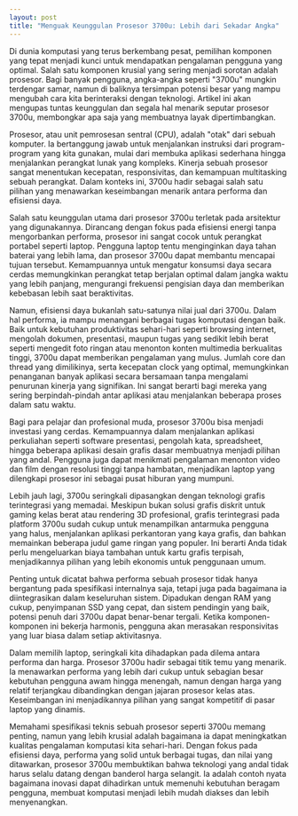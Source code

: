 ```yaml
---
layout: post
title: "Menguak Keunggulan Prosesor 3700u: Lebih dari Sekadar Angka"
---
```


Di dunia komputasi yang terus berkembang pesat, pemilihan komponen yang tepat menjadi kunci untuk mendapatkan pengalaman pengguna yang optimal. Salah satu komponen krusial yang sering menjadi sorotan adalah prosesor. Bagi banyak pengguna, angka-angka seperti "3700u" mungkin terdengar samar, namun di baliknya tersimpan potensi besar yang mampu mengubah cara kita berinteraksi dengan teknologi. Artikel ini akan mengupas tuntas keunggulan dan segala hal menarik seputar prosesor 3700u, membongkar apa saja yang membuatnya layak dipertimbangkan.

Prosesor, atau unit pemrosesan sentral (CPU), adalah "otak" dari sebuah komputer. Ia bertanggung jawab untuk menjalankan instruksi dari program-program yang kita gunakan, mulai dari membuka aplikasi sederhana hingga menjalankan perangkat lunak yang kompleks. Kinerja sebuah prosesor sangat menentukan kecepatan, responsivitas, dan kemampuan multitasking sebuah perangkat. Dalam konteks ini, 3700u hadir sebagai salah satu pilihan yang menawarkan keseimbangan menarik antara performa dan efisiensi daya.

Salah satu keunggulan utama dari prosesor 3700u terletak pada arsitektur yang digunakannya. Dirancang dengan fokus pada efisiensi energi tanpa mengorbankan performa, prosesor ini sangat cocok untuk perangkat portabel seperti laptop. Pengguna laptop tentu menginginkan daya tahan baterai yang lebih lama, dan prosesor 3700u dapat membantu mencapai tujuan tersebut. Kemampuannya untuk mengatur konsumsi daya secara cerdas memungkinkan perangkat tetap berjalan optimal dalam jangka waktu yang lebih panjang, mengurangi frekuensi pengisian daya dan memberikan kebebasan lebih saat beraktivitas.

Namun, efisiensi daya bukanlah satu-satunya nilai jual dari 3700u. Dalam hal performa, ia mampu menangani berbagai tugas komputasi dengan baik. Baik untuk kebutuhan produktivitas sehari-hari seperti browsing internet, mengolah dokumen, presentasi, maupun tugas yang sedikit lebih berat seperti mengedit foto ringan atau menonton konten multimedia berkualitas tinggi, 3700u dapat memberikan pengalaman yang mulus. Jumlah core dan thread yang dimilikinya, serta kecepatan clock yang optimal, memungkinkan penanganan banyak aplikasi secara bersamaan tanpa mengalami penurunan kinerja yang signifikan. Ini sangat berarti bagi mereka yang sering berpindah-pindah antar aplikasi atau menjalankan beberapa proses dalam satu waktu.

Bagi para pelajar dan profesional muda, prosesor 3700u bisa menjadi investasi yang cerdas. Kemampuannya dalam menjalankan aplikasi perkuliahan seperti software presentasi, pengolah kata, spreadsheet, hingga beberapa aplikasi desain grafis dasar membuatnya menjadi pilihan yang andal. Pengguna juga dapat menikmati pengalaman menonton video dan film dengan resolusi tinggi tanpa hambatan, menjadikan laptop yang dilengkapi prosesor ini sebagai pusat hiburan yang mumpuni.

Lebih jauh lagi, 3700u seringkali dipasangkan dengan teknologi grafis terintegrasi yang memadai. Meskipun bukan solusi grafis diskrit untuk gaming kelas berat atau rendering 3D profesional, grafis terintegrasi pada platform 3700u sudah cukup untuk menampilkan antarmuka pengguna yang halus, menjalankan aplikasi perkantoran yang kaya grafis, dan bahkan memainkan beberapa judul game ringan yang populer. Ini berarti Anda tidak perlu mengeluarkan biaya tambahan untuk kartu grafis terpisah, menjadikannya pilihan yang lebih ekonomis untuk penggunaan umum.

Penting untuk dicatat bahwa performa sebuah prosesor tidak hanya bergantung pada spesifikasi internalnya saja, tetapi juga pada bagaimana ia diintegrasikan dalam keseluruhan sistem. Dipadukan dengan RAM yang cukup, penyimpanan SSD yang cepat, dan sistem pendingin yang baik, potensi penuh dari 3700u dapat benar-benar tergali. Ketika komponen-komponen ini bekerja harmonis, pengguna akan merasakan responsivitas yang luar biasa dalam setiap aktivitasnya.

Dalam memilih laptop, seringkali kita dihadapkan pada dilema antara performa dan harga. Prosesor 3700u hadir sebagai titik temu yang menarik. Ia menawarkan performa yang lebih dari cukup untuk sebagian besar kebutuhan pengguna awam hingga menengah, namun dengan harga yang relatif terjangkau dibandingkan dengan jajaran prosesor kelas atas. Keseimbangan ini menjadikannya pilihan yang sangat kompetitif di pasar laptop yang dinamis.

Memahami spesifikasi teknis sebuah prosesor seperti 3700u memang penting, namun yang lebih krusial adalah bagaimana ia dapat meningkatkan kualitas pengalaman komputasi kita sehari-hari. Dengan fokus pada efisiensi daya, performa yang solid untuk berbagai tugas, dan nilai yang ditawarkan, prosesor 3700u membuktikan bahwa teknologi yang andal tidak harus selalu datang dengan banderol harga selangit. Ia adalah contoh nyata bagaimana inovasi dapat dihadirkan untuk memenuhi kebutuhan beragam pengguna, membuat komputasi menjadi lebih mudah diakses dan lebih menyenangkan.
